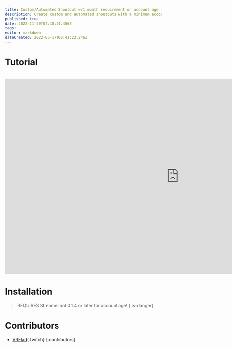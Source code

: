 ```yaml
---
title: Custom/Automated Shoutout w/1 month requirement on account age (by VRFlad)
description: Create custom and automated shoutouts with a minimum account age requirement in Streamer.bot.
published: true
date: 2022-11-20T07:18:24.456Z
tags: 
editor: markdown
dateCreated: 2022-05-17T00:41:22.246Z
---
```


# Tutorial
<br>
<iframe width="1120" height="630" src="https://www.youtube.com/embed/oRIMafDpP-c" title="YouTube video player" frameborder="0" allow="accelerometer; autoplay; clipboard-write; encrypted-media; gyroscope; picture-in-picture" allowfullscreen></iframe>

# Installation
>REQUIRES Streamer.bot 0.1.4 or later for account age!
{.is-danger}
# Contributors
- [VRFlad](https://www.twitch.tv/VRFlad){.twitch}
{.contributors}